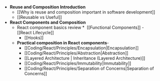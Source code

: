 - **Reuse and Composition Introduction**
	- [[Why is reuse and composition important in software development]]
	- [[Reusable vs Useful]]
- **React Components and Composition**
	- React component basics review
		*  [[Functional Components]]
		-  [[React Lifecycle]]
		*  [[Hooks]] 
	* **Practical composition in React components**- 
		*  [[Coding/React/Principles/Encapsulation|Encapsulation]]
		* [[Coding/React/Principles/Abstraction|Abstraction]]
		* [[Layered Architecture | Inheritance (Layered Architecture)]]
		* [[Coding/React/Principles/Immutability|Immutability]]
		* [[Coding/React/Principles/Separation of Concerns|Separation of Concerns]]